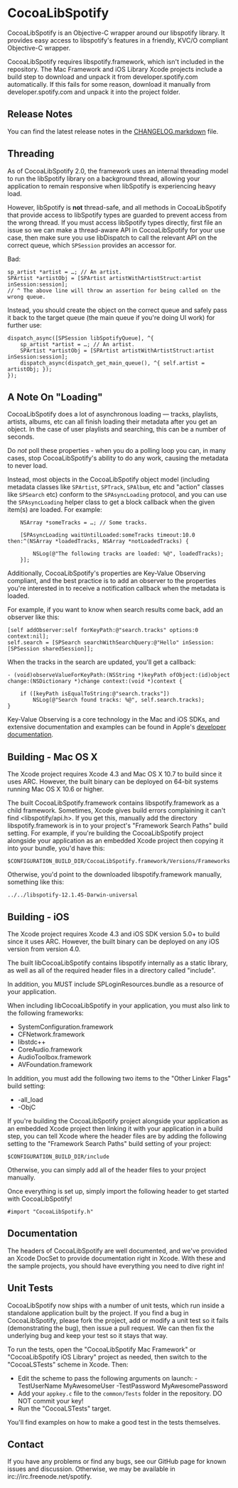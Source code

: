# CocoaLibSpotify #

CocoaLibSpotify is an Objective-C wrapper around our libspotify library. It provides easy access to libspotify's features in a friendly, KVC/O compliant Objective-C wrapper.

CocoaLibSpotify requires libspotify.framework, which isn't included in the repository. The Mac Framework and iOS Library  Xcode projects include a build step to download and unpack it from developer.spotify.com automatically. If this fails for some reason, download it manually from developer.spotify.com and unpack it into the project folder.

## Release Notes ##

You can find the latest release notes in the [CHANGELOG.markdown](https://github.com/spotify/cocoalibspotify/blob/master/CHANGELOG.markdown) file.

## Threading ##

As of CocoaLibSpotify 2.0, the framework uses an internal threading model to run the libSpotify library on a background thread, allowing your application to remain responsive when libSpotify is experiencing heavy load.

However, libSpotify is **not** thread-safe, and all methods in CocoaLibSpotify that provide access to libSpotify types are guarded to prevent access from the wrong thread. If you must access libSpotify types directly, first file an issue so we can make a thread-aware API in CocoaLibSpotify for your use case, then make sure you use libDispatch to call the relevant API on the correct queue, which `SPSession` provides an accessor for.

Bad: 

```
sp_artist *artist = …; // An artist.
SPArtist *artistObj = [SPArtist artistWithArtistStruct:artist inSession:session];
// ^ The above line will throw an assertion for being called on the wrong queue.
```

Instead, you should create the object on the correct queue and safely pass it back to the target queue (the main queue if you're doing UI work) for further use:

```
dispatch_async([SPSession libSpotifyQueue], ^{
	sp_artist *artist = …; // An artist.
	SPArtist *artistObj = [SPArtist artistWithArtistStruct:artist inSession:session];
	dispatch_async(dispatch_get_main_queue(), ^{ self.artist = artistObj; }); 
});
```

## A Note On "Loading" ##

CocoaLibSpotify does a lot of asynchronous loading — tracks, playlists, artists, albums, etc can all finish loading their metadata after you get an object. In the case of user playlists and searching, this can be a number of seconds.

Do *not* poll these properties - when you do a polling loop you can, in many cases, stop CocoaLibSpotify's ability to do any work, causing the metadata to never load.

Instead, most objects in the CocoaLibSpotify object model (including metadata classes like `SPArtist`, `SPTrack`, `SPAlbum`, etc and "action" classes like `SPSearch` etc) conform to the `SPAsyncLoading` protocol, and you can use the `SPAsyncLoading` helper class to get a block callback when the given item(s) are loaded. For example:

```
	NSArray *someTracks = …; // Some tracks.

	[SPAsyncLoading waitUntilLoaded:someTracks timeout:10.0 then:^(NSArray *loadedTracks, NSArray *notLoadedTracks) {

		NSLog(@"The following tracks are loaded: %@", loadedTracks);
	}];
```

Additionally, CocoaLibSpotify's properties are Key-Value Observing compliant, and the best practice is to add an observer to the properties you're interested in to receive a notification callback when the metadata is loaded.

For example, if you want to know when search results come back, add an observer like this:

    [self addObserver:self forKeyPath:@"search.tracks" options:0 context:nil];
    self.search = [SPSearch searchWithSearchQuery:@"Hello" inSession:[SPSession sharedSession]];

When the tracks in the search are updated, you'll get a callback:


    - (void)observeValueForKeyPath:(NSString *)keyPath ofObject:(id)object change:(NSDictionary *)change context:(void *)context {
    
    	if ([keyPath isEqualToString:@"search.tracks"])
    		NSLog(@"Search found tracks: %@", self.search.tracks);
    }

Key-Value Observing is a core technology in the Mac and iOS SDKs, and extensive documentation and examples can be found in Apple's [developer documentation](http://developer.apple.com/library/ios/#documentation/General/Conceptual/DevPedia-CocoaCore/KVO.html).

## Building -  Mac OS X ##

The Xcode project requires Xcode 4.3 and Mac OS X 10.7 to build since it uses ARC. However, the built binary can be deployed on 64-bit systems running Mac OS X 10.6 or higher.

The built CocoaLibSpotify.framework contains libspotify.framework as a child framework. Sometimes, Xcode gives build errors complaining it can't find <libspotify/api.h>. If you get this, manually add the directory libspotify.framework is in to your project's "Framework Search Paths" build setting. For example, if you're building the CocoaLibSpotify project alongside your application as an embedded Xcode project then copying it into your bundle, you'd have this:

`$CONFIGURATION_BUILD_DIR/CocoaLibSpotify.framework/Versions/Frameworks`

Otherwise, you'd point to the downloaded libspotify.framework manually, something like this:

`../../libspotify-12.1.45-Darwin-universal`

## Building - iOS ##

The Xcode project requires Xcode 4.3 and iOS SDK version 5.0+ to build since it uses ARC. However, the built binary can be deployed on any iOS version from version 4.0.

The built libCocoaLibSpotify contains libspotify internally as a static library, as well as all of the required header files in a directory called "include".

In addition, you MUST include SPLoginResources.bundle as a resource of your application.

When including libCocoaLibSpotify in your application, you must also link to the following frameworks:

- SystemConfiguration.framework
- CFNetwork.framework
- libstdc++
- CoreAudio.framework
- AudioToolbox.framework
- AVFoundation.framework

In addition, you must add the following two items to the "Other Linker Flags" build setting:

- -all_load
- -ObjC

If you're building the CocoaLibSpotify project alongside your application as an embedded Xcode project then linking it with your application in a build step, you can tell Xcode where the header files are by adding the following setting to the "Framework Search Paths" build setting of your project:

`$CONFIGURATION_BUILD_DIR/include`

Otherwise, you can simply add all of the header files to your project manually. 

Once everything is set up, simply import the following header to get started with CocoaLibSpotify!

`#import "CocoaLibSpotify.h"`

## Documentation ##

The headers of CocoaLibSpotify are well documented, and we've provided an Xcode DocSet to provide documentation right in Xcode. With these and the sample projects, you should have everything you need to dive right in!

## Unit Tests ##

CocoaLibSpotify now ships with a number of unit tests, which run inside a standalone application built by the project. If you find a bug in CocoaLibSpotify, please fork the project, add or modify a unit test so it fails (demonstrating the bug), then issue a pull request. We can then fix the underlying bug and keep your test so it stays that way.

To run the tests, open the "CocoaLibSpotify Mac Framework" or "CocoaLibSpotify iOS Library" project as needed, then switch to the "CocoaLSTests" scheme in Xcode. Then:

- Edit the scheme to pass the following arguments on launch: -TestUserName MyAwesomeUser -TestPassword MyAwesomePassword
- Add your `appkey.c` file to the `common/Tests` folder in the repository. DO NOT commit your key!
- Run the "CocoaLSTests" target.

You'll find examples on how to make a good test in the tests themselves.

## Contact ##

If you have any problems or find any bugs, see our GitHub page for known issues and discussion. Otherwise, we may be available in irc://irc.freenode.net/spotify. 